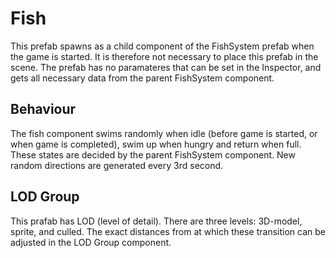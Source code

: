 # Fish

This prefab spawns as a child component of the FishSystem prefab when the game is started. It is therefore not necessary to place this prefab in the scene. The prefab has no paramateres that can be set in the Inspector, and gets all necessary data from the parent FishSystem component.

## Behaviour

The fish component swims randomly when idle (before game is started, or when game is completed), swim up when hungry and return when full. These states are decided by the parent FishSystem component. New random directions are generated every 3rd second.
  
## LOD Group

This prafab has LOD (level of detail). There are three levels: 3D-model, sprite, and culled. The exact distances from at which these transition can be adjusted in the LOD Group component.

